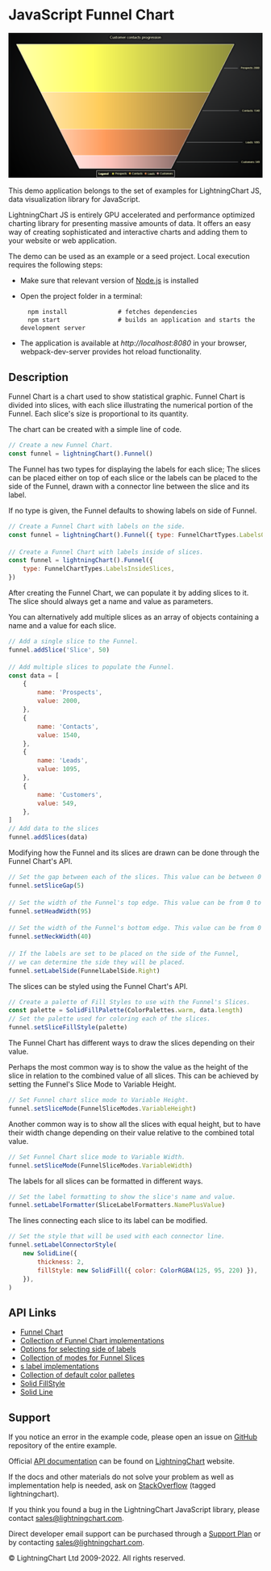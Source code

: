 # JavaScript Funnel Chart

![JavaScript Funnel Chart](simpleFunnel-darkGold.png)

This demo application belongs to the set of examples for LightningChart JS, data visualization library for JavaScript.

LightningChart JS is entirely GPU accelerated and performance optimized charting library for presenting massive amounts of data. It offers an easy way of creating sophisticated and interactive charts and adding them to your website or web application.

The demo can be used as an example or a seed project. Local execution requires the following steps:

-   Make sure that relevant version of [Node.js](https://nodejs.org/en/download/) is installed
-   Open the project folder in a terminal:

          npm install              # fetches dependencies
          npm start                # builds an application and starts the development server

-   The application is available at _http://localhost:8080_ in your browser, webpack-dev-server provides hot reload functionality.


## Description

Funnel Chart is a chart used to show statistical graphic. Funnel Chart is divided into slices, with each slice illustrating the numerical portion of the Funnel. Each slice's size is proportional to its quantity.

The chart can be created with a simple line of code.

```javascript
// Create a new Funnel Chart.
const funnel = lightningChart().Funnel()
```

The Funnel has two types for displaying the labels for each slice; The slices can be placed either on top of each slice or the labels can be placed to the side of the Funnel, drawn with a connector line between the slice and its label.

If no type is given, the Funnel defaults to showing labels on side of Funnel.

```javascript
// Create a Funnel Chart with labels on the side.
const funnel = lightningChart().Funnel({ type: FunnelChartTypes.LabelsOnSide })

// Create a Funnel Chart with labels inside of slices.
const funnel = lightningChart().Funnel({
    type: FunnelChartTypes.LabelsInsideSlices,
})
```

After creating the Funnel Chart, we can populate it by adding slices to it.
The slice should always get a name and value as parameters.

You can alternatively add multiple slices as an array of objects containing a name and a value for each slice.

```javascript
// Add a single slice to the Funnel.
funnel.addSlice('Slice', 50)

// Add multiple slices to populate the Funnel.
const data = [
    {
        name: 'Prospects',
        value: 2000,
    },
    {
        name: 'Contacts',
        value: 1540,
    },
    {
        name: 'Leads',
        value: 1095,
    },
    {
        name: 'Customers',
        value: 549,
    },
]
// Add data to the slices
funnel.addSlices(data)
```

Modifying how the Funnel and its slices are drawn can be done through the Funnel Chart's API.

```javascript
// Set the gap between each of the slices. This value can be between 0 to 20 pixels.
funnel.setSliceGap(5)

// Set the width of the Funnel's top edge. This value can be from 0 to 100 (in percents).
funnel.setHeadWidth(95)

// Set the width of the Funnel's bottom edge. This value can be from 0 to 100 (in percents).
funnel.setNeckWidth(40)

// If the labels are set to be placed on the side of the Funnel,
// we can determine the side they will be placed.
funnel.setLabelSide(FunnelLabelSide.Right)
```

The slices can be styled using the Funnel Chart's API.

```javascript
// Create a palette of Fill Styles to use with the Funnel's Slices.
const palette = SolidFillPalette(ColorPalettes.warm, data.length)
// Set the palette used for coloring each of the slices.
funnel.setSliceFillStyle(palette)
```

The Funnel Chart has different ways to draw the slices depending on their value.

Perhaps the most common way is to show the value as the height of the slice in relation to the combined value of all slices.
This can be achieved by setting the Funnel's Slice Mode to Variable Height.

```javascript
// Set Funnel chart slice mode to Variable Height.
funnel.setSliceMode(FunnelSliceModes.VariableHeight)
```

Another common way is to show all the slices with equal height, but to have their width change depending on their value relative to the combined total value.

```javascript
// Set Funnel Chart slice mode to Variable Width.
funnel.setSliceMode(FunnelSliceModes.VariableWidth)
```

The labels for all slices can be formatted in different ways.

```javascript
// Set the label formatting to show the slice's name and value.
funnel.setLabelFormatter(SliceLabelFormatters.NamePlusValue)
```

The lines connecting each slice to its label can be modified.

```javascript
// Set the style that will be used with each connector line.
funnel.setLabelConnectorStyle(
    new SolidLine({
        thickness: 2,
        fillStyle: new SolidFill({ color: ColorRGBA(125, 95, 220) }),
    }),
)
```


## API Links

* [Funnel Chart]
* [Collection of Funnel Chart implementations]
* [Options for selecting side of labels]
* [Collection of modes for Funnel Slices]
* [s label implementations]
* [Collection of default color palletes]
* [Solid FillStyle]
* [Solid Line]


## Support

If you notice an error in the example code, please open an issue on [GitHub][0] repository of the entire example.

Official [API documentation][1] can be found on [LightningChart][2] website.

If the docs and other materials do not solve your problem as well as implementation help is needed, ask on [StackOverflow][3] (tagged lightningchart).

If you think you found a bug in the LightningChart JavaScript library, please contact sales@lightningchart.com.

Direct developer email support can be purchased through a [Support Plan][4] or by contacting sales@lightningchart.com.

[0]: https://github.com/Arction/
[1]: https://lightningchart.com/lightningchart-js-api-documentation/
[2]: https://lightningchart.com
[3]: https://stackoverflow.com/questions/tagged/lightningchart
[4]: https://lightningchart.com/support-services/

© LightningChart Ltd 2009-2022. All rights reserved.


[Funnel Chart]: https://lightningchart.com/js-charts/api-documentation/v5.1.0/classes/FunnelChart.html
[Collection of Funnel Chart implementations]: https://lightningchart.com/js-charts/api-documentation/v5.1.0/variables/FunnelChartTypes-1.html
[Options for selecting side of labels]: https://lightningchart.com/js-charts/api-documentation/v5.1.0/enums/FunnelLabelSide.html
[Collection of modes for Funnel Slices]: https://lightningchart.com/js-charts/api-documentation/v5.1.0/enums/FunnelSliceModes.html
[s label implementations]: https://lightningchart.com/js-charts/api-documentation/v5.1.0/variables/SliceLabelFormatters.html
[Collection of default color palletes]: https://lightningchart.com/js-charts/api-documentation/v5.1.0/variables/ColorPalettes.html
[Solid FillStyle]: https://lightningchart.com/js-charts/api-documentation/v5.1.0/classes/SolidFill.html
[Solid Line]: https://lightningchart.com/js-charts/api-documentation/v5.1.0/classes/SolidLine.html

